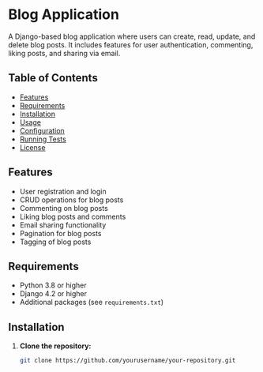 # Blog Application

A Django-based blog application where users can create, read, update, and delete blog posts. It includes features for user authentication, commenting, liking posts, and sharing via email.

## Table of Contents

- [Features](#features)
- [Requirements](#requirements)
- [Installation](#installation)
- [Usage](#usage)
- [Configuration](#configuration)
- [Running Tests](#running-tests)
- [License](#license)

## Features

- User registration and login
- CRUD operations for blog posts
- Commenting on blog posts
- Liking blog posts and comments
- Email sharing functionality
- Pagination for blog posts
- Tagging of blog posts

## Requirements

- Python 3.8 or higher
- Django 4.2 or higher
- Additional packages (see `requirements.txt`)

## Installation

1. **Clone the repository:**

   ```bash
   git clone https://github.com/yourusername/your-repository.git

